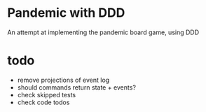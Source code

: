 # Pandemic with DDD

An attempt at implementing the pandemic board game, using DDD

# todo
- remove projections of event log
- should commands return state + events?
- check skipped tests
- check code todos
